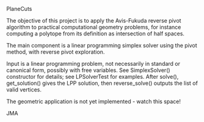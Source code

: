 PlaneCuts

The objective of this project is to apply the Avis-Fukuda reverse pivot algorithm to practical computational geometry problems, for instance computing a polytope from its definition as intersection of half spaces.

The main component is a linear programming simplex solver using the pivot method, with reverse pivot exploration.

Input is a linear programming problem, not necessarily in standard or canonical form, possibly with free variables. See SimplexSolver() constructor for details; see LPSolverTest for examples. After solve(), get_solution() gives the LPP solution, then reverse_solve() outputs the list of valid vertices.

The geometric application is not yet implemented - watch this space!

JMA
